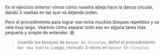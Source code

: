 En el ejercicio anterior vimos cómo nuestra abeja hace la danza circular, dando 3 vueltas en las que va dejando polen. 

Pero el procedimiento para lograr eso tenía muchos bloques repetidos y se veía muy largo. Veamos cómo separar todo eso en alguna tarea más pequeña y simple de entender. :smile:

> Usando los bloques de `Danzar En Circulos`, definí el procedimiento `Dar Una Vuelta`. Luego, invocalo 3 veces en `Danzar En Circulos`.